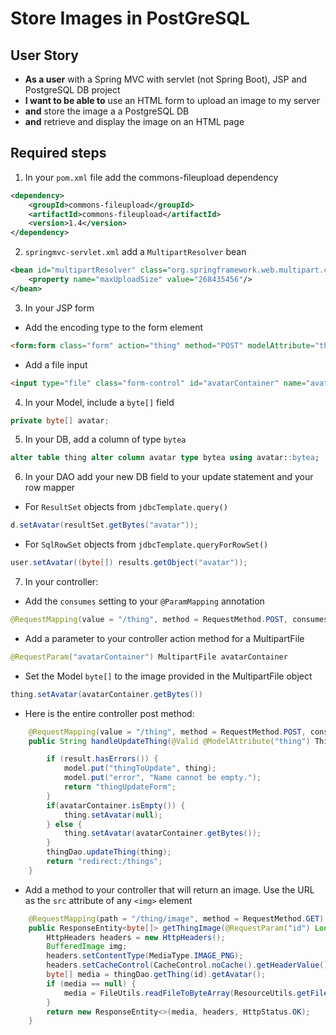 # Store Images in PostGreSQL

## User Story

- **As a user** with a Spring MVC with servlet (not Spring Boot), JSP and PostgreSQL DB project
- **I want to be able to** use an HTML form to upload an image to my server
- **and** store the image a a PostgreSQL DB
- **and** retrieve and display the image on an HTML page

## Required steps

1. In your `pom.xml` file add the commons-fileupload dependency
```xml
<dependency>
    <groupId>commons-fileupload</groupId>
    <artifactId>commons-fileupload</artifactId>
    <version>1.4</version>
</dependency>
```
2. `springmvc-servlet.xml` add a `MultipartResolver` bean
```xml
<bean id="multipartResolver" class="org.springframework.web.multipart.commons.CommonsMultipartResolver">
   	<property name="maxUploadSize" value="268435456"/>
</bean>
```

3. In your JSP form
- Add the encoding type to the form element
```html
<form:form class="form" action="thing" method="POST" modelAttribute="thingToUpdate" enctype="multipart/form-data">
```
- Add a file input
```html
<input type="file" class="form-control" id="avatarContainer" name="avatarContainer" value=""/>
```
4. In your Model, include a `byte[]`  field
```java
private byte[] avatar;
```
5. In your DB, add a column of type `bytea`

```sql
alter table thing alter column avatar type bytea using avatar::bytea;
```
6. In your DAO add your new DB field to your update statement and your row mapper
- For `ResultSet` objects from `jdbcTemplate.query()` 
```java
d.setAvatar(resultSet.getBytes("avatar"));

```
- For `SqlRowSet` objects from `jdbcTemplate.queryForRowSet()`
```java
user.setAvatar((byte[]) results.getObject("avatar"));
```

7. In your controller:

- Add the `consumes` setting to your `@ParamMapping` annotation
```java
@RequestMapping(value = "/thing", method = RequestMethod.POST, consumes = {MULTIPART_FORM_DATA_VALUE})
```
- Add a parameter to your controller action method for a MultipartFile
```java
@RequestParam("avatarContainer") MultipartFile avatarContainer
```
- Set the Model `byte[]` to the image provided in the MultipartFile object

```java
thing.setAvatar(avatarContainer.getBytes())
```

- Here is the entire controller post method:

```java
    @RequestMapping(value = "/thing", method = RequestMethod.POST, consumes = {MULTIPART_FORM_DATA_VALUE})
    public String handleUpdateThing(@Valid @ModelAttribute("thing") Thing thing, BindingResult result, @RequestParam("avatarContainer") MultipartFile avatarContainer, ModelMap model) throws IOException {

        if (result.hasErrors()) {
            model.put("thingToUpdate", thing);
            model.put("error", "Name cannot be empty.");
            return "thingUpdateForm";
        }
        if(avatarContainer.isEmpty()) {
            thing.setAvatar(null);
        } else {
            thing.setAvatar(avatarContainer.getBytes());
        }
        thingDao.updateThing(thing);
        return "redirect:/things";
    }
```
- Add a method to your controller that will return an image. Use the URL as the `src` attribute of any `<img>` element
```java
    @RequestMapping(path = "/thing/image", method = RequestMethod.GET)
    public ResponseEntity<byte[]> getThingImage(@RequestParam("id") Long id) throws IOException {
        HttpHeaders headers = new HttpHeaders();
        BufferedImage img;
        headers.setContentType(MediaType.IMAGE_PNG);
        headers.setCacheControl(CacheControl.noCache().getHeaderValue());
        byte[] media = thingDao.getThing(id).getAvatar();
        if (media == null) {
            media = FileUtils.readFileToByteArray(ResourceUtils.getFile("classpath:../../img/150.png"));
        }
        return new ResponseEntity<>(media, headers, HttpStatus.OK);
    }

```
